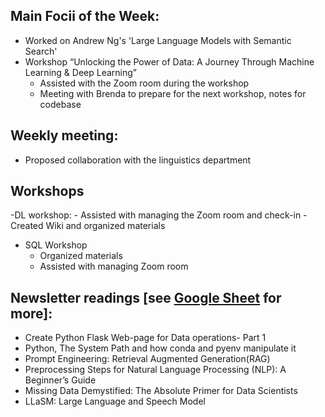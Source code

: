 ## Main Focii of the Week:
- Worked on Andrew Ng's 'Large Language Models with Semantic Search'
- Workshop “Unlocking the Power of Data: A Journey Through Machine Learning & Deep Learning”
  - Assisted with the Zoom room during the workshop
  - Meeting with Brenda to prepare for the next workshop, notes for codebase
## Weekly meeting:
 - Proposed collaboration with the linguistics department
## Workshops
  -DL workshop:
    - Assisted with managing the Zoom room and check-in
    - Created Wiki and organized materials
  - SQL Workshop
    - Organized materials
    - Assisted with managing Zoom room 
## Newsletter readings [see [Google Sheet](https://docs.google.com/spreadsheets/d/1cq9_SipCVP6hIJWxPT3Hgf_hnUGpQ7iWtLCBcbVFeW4/edit?usp=sharing) for more]:
- Create Python Flask Web-page for Data operations- Part 1
- Python, The System Path and how conda and pyenv manipulate it
- Prompt Engineering: Retrieval Augmented Generation(RAG)
- Preprocessing Steps for Natural Language Processing (NLP): A Beginner’s Guide
- Missing Data Demystified: The Absolute Primer for Data Scientists
- LLaSM: Large Language and Speech Model
